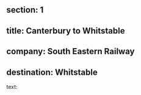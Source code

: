 ﻿section: 1
----
title: Canterbury to Whitstable
----
company: South Eastern Railway
----
destination: Whitstable
----
text: &#32;